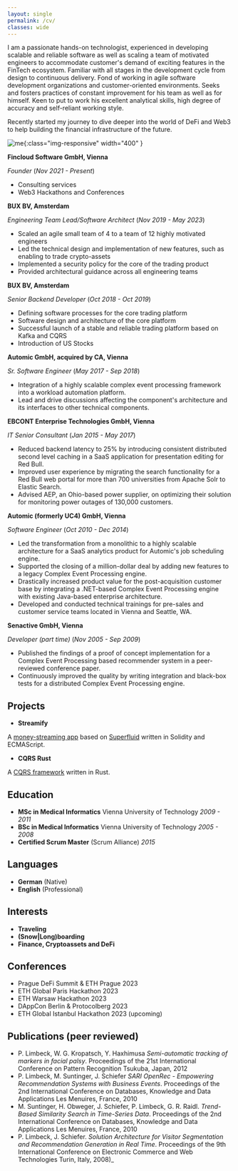 ```yaml
---
layout: single
permalink: /cv/
classes: wide
---
```


I am a passionate hands-on technologist, experienced in developing scalable and reliable software as well as scaling a team of motivated engineers to accommodate customer's demand
of exciting features in the FinTech ecosystem. Familiar with all stages in the development cycle from design to continuous delivery. 
Fond of working in agile software development organizations and customer-oriented environments. 
Seeks and fosters practices of constant improvement for his team as well as for himself. 
Keen to put to work his excellent analytical skills, high degree of accuracy and self-reliant working style.

Recently started my journey to dive deeper into the world of DeFi and Web3 to help building the financial infrastructure of the future.

![me](/assets/images/me.jpeg){:class="img-responsive" width="400" }

**Fincloud Software GmbH, Vienna**

_Founder_ (_Nov 2021 - Present_)
* Consulting services
* Web3 Hackathons and Conferences

**BUX BV, Amsterdam**

_Engineering Team Lead/Software Architect_ (_Nov 2019 - May 2023_)
* Scaled an agile small team of 4 to a team of 12 highly motivated engineers
* Led the technical design and implementation of new features, such as enabling to trade crypto-assets
* Implemented a security policy for the core of the trading product
* Provided architectural guidance across all engineering teams

**BUX BV, Amsterdam**

_Senior Backend Developer_ (_Oct 2018 - Oct 2019_)
* Defining software processes for the core trading platform
* Software design and architecture of the core platform
* Successful launch of a stable and reliable trading platform based on Kafka and CQRS
* Introduction of US Stocks

**Automic GmbH, acquired by CA, Vienna**

_Sr. Software Engineer_ (_May 2017 - Sep 2018_)
* Integration of a highly scalable complex event processing framework into a workload automation platform.
* Lead and drive discussions affecting the component's architecture and its interfaces to other technical components.

**EBCONT Enterprise Technologies GmbH, Vienna**

_IT Senior Consultant_ (_Jan 2015 - May 2017_)
* Reduced backend latency to 25% by introducing consistent distributed second level caching in a SaaS application for presentation editing for Red Bull.
* Improved user experience by migrating the search functionality for a Red Bull web portal for more than 700 universities from Apache Solr to Elastic Search.
* Advised AEP, an Ohio-based power supplier, on optimizing their solution for monitoring power outages of 130,000 customers.

**Automic (formerly UC4) GmbH, Vienna**

_Software Engineer_ (_Oct 2010 - Dec 2014_)
* Led the transformation from a monolithic to a highly scalable architecture for a SaaS analytics product for Automic's job scheduling engine.
* Supported the closing of a million-dollar deal by adding new features to a legacy Complex Event Processing engine.
* Drastically increased product value for the post-acquisition customer base by integrating a .NET-based Complex Event Processing engine with existing Java-based enterprise architecture.
* Developed and conducted technical trainings for pre-sales and customer service teams located in Vienna and Seattle, WA.

**Senactive GmbH, Vienna**

_Developer (part time)_ (_Nov 2005 - Sep 2009_)
* Published the findings of a proof of concept implementation for a Complex Event Processing based recommender system in a peer-reviewed conference paper.
* Continuously improved the quality by writing integration and black-box tests for a distributed Complex Event Processing engine.

## Projects

* **Streamify**

A [money-streaming app](https://streamify-proto-lhqqm2m5q-phil3k3.vercel.app/) based on [Superfluid](https://docs.superfluid.finance/superfluid/) written in Solidity and ECMAScript. 


* **CQRS Rust**

A [CQRS framework](https://github.com/phil3k3/cqrs-rust) written in Rust. 

## Education

* **MSc in Medical Informatics** Vienna University of Technology _2009 - 2011_
* **BSc in Medical Informatics** Vienna University of Technology _2005 - 2008_
* **Certified Scrum Master** (Scrum Alliance) _2015_

## Languages
* **German** (Native)
* **English** (Professional)

## Interests
* **Traveling**
* **(Snow\|Long)boarding**
* **Finance, Cryptoassets and DeFi**

## Conferences
* Prague DeFi Summit & ETH Prague 2023
* ETH Global Paris Hackathon 2023
* ETH Warsaw Hackathon 2023
* DAppCon Berlin & Protocolberg 2023
* ETH Global Istanbul Hackathon 2023 (upcoming)

## Publications (peer reviewed)
* P. Limbeck, W. G. Kropatsch, Y. Haxhimusa
_Semi-automatic tracking of markers in facial palsy_. Proceedings of the 21st International Conference on Pattern Recognition
Tsukuba, Japan, 2012
* P. Limbeck, M. Suntinger, J. Schiefer
_SARI OpenRec - Empowering Recommendation Systems with Business Events_. Proceedings of the 2nd International Conference on Databases, Knowledge and Data Applications
Les Menuires, France, 2010
* M. Suntinger, H. Obweger, J. Schiefer, P. Limbeck, G. R. Raidl.
_Trend-Based Similarity Search in Time-Series Data_. Proceedings of the 2nd International Conference on Databases, Knowledge and Data Applications
Les Menuires, France, 2010
* P. Limbeck, J. Schiefer.
_Solution Architecture for Visitor Segmentation and Recommendation Generation in Real Time_. Proceedings of the 9th International Conference on Electronic Commerce and Web Technologies
Turin, Italy, 2008)_
